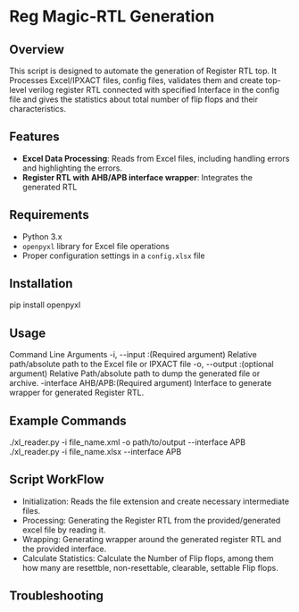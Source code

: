 # Reg Magic-RTL Generation

## Overview

This script is designed to automate the generation of Register RTL top. It Processes Excel/IPXACT files, config files, validates them and create top-level verilog register RTL connected with specified Interface in the config file and gives the statistics about total number of flip flops and their characteristics.

## Features

- **Excel Data Processing**: Reads from Excel files, including handling errors and highlighting the errors.
- **Register RTL with AHB/APB interface wrapper**: Integrates the generated RTL 

## Requirements

- Python 3.x
- `openpyxl` library for Excel file operations
- Proper configuration settings in a `config.xlsx` file

## Installation

pip install openpyxl

## Usage

Command Line Arguments
-i, --input <filename>:(Required argument) Relative path/absolute path to the Excel file or IPXACT file 
-o, --output <filename>:(optional argument) Relative Path/absolute path to dump the generated file or archive.
-interface AHB/APB:(Required argument) Interface to generate wrapper for generated Register RTL.


## Example Commands

./xl_reader.py -i file_name.xml -o path/to/output --interface APB
./xl_reader.py -i file_name.xlsx --interface APB

## Script WorkFlow
- Initialization: Reads the file extension and create necessary intermediate files.
- Processing: Generating the Register RTL from the provided/generated excel file by reading it.
- Wrapping: Generating wrapper around the generated register RTL and the provided interface.
- Calculate Statistics: Calculate the Number of Flip flops, among them how many are resettble, non-resettable, clearable, settable Flip flops.

## Troubleshooting

